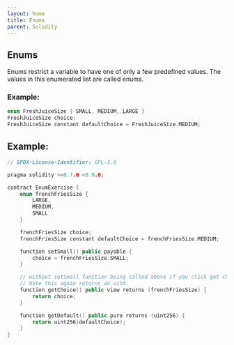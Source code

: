 ```yaml
---
layout: home
title: Enums
parent: Solidity
---
```

## Enums
Enums restrict a variable to have one of only a few predefined values. The values in this enumerated list are called enums.

### Example:
```c++
enum FreshJuiceSize { SMALL, MEDIUM, LARGE }
FreshJuiceSize choice;
FreshJuiceSize constant defaultChoice = FreshJuiceSize.MEDIUM;
```
## Example:
```c++
// SPDX-License-Identifier: GPL-3.0

pragma solidity >=0.7.0 <0.9.0;

contract EnumExercise {
    enum frenchFriesSize {
        LARGE,
        MEDIUM,
        SMALL
    }

    frenchFriesSize choice;
    frenchFriesSize constant defaultChoice = frenchFriesSize.MEDIUM;

    function setSmall() public payable {
        choice = frenchFriesSize.SMALL;
    }

    // without setSmall function being called above if you click get choice it will return 0 i.e value set to first index by default which in this case is large!
    // Note this again returns an uint.
    function getChoice() public view returns (frenchFriesSize) {
        return choice;
    }

    function getDefault() public pure returns (uint256) {
        return uint256(defaultChoice);
    }
}
```